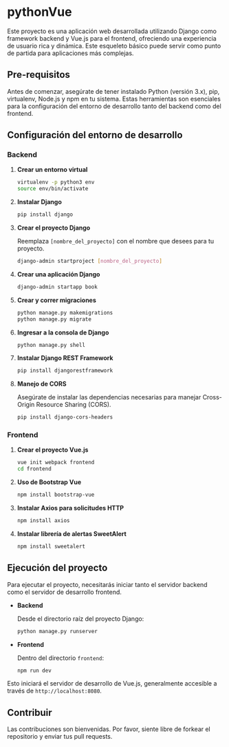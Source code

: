 # pythonVue

Este proyecto es una aplicación web desarrollada utilizando Django como framework backend y Vue.js para el frontend, ofreciendo una experiencia de usuario rica y dinámica. Este esqueleto básico puede servir como punto de partida para aplicaciones más complejas.

## Pre-requisitos

Antes de comenzar, asegúrate de tener instalado Python (versión 3.x), pip, virtualenv, Node.js y npm en tu sistema. Estas herramientas son esenciales para la configuración del entorno de desarrollo tanto del backend como del frontend.

## Configuración del entorno de desarrollo

### Backend

1. **Crear un entorno virtual**
   
   ```bash
   virtualenv -p python3 env
   source env/bin/activate
   ```

2. **Instalar Django**

   ```bash
   pip install django
   ```

3. **Crear el proyecto Django**

   Reemplaza `[nombre_del_proyecto]` con el nombre que desees para tu proyecto.

   ```bash
   django-admin startproject [nombre_del_proyecto]
   ```

4. **Crear una aplicación Django**

   ```bash
   django-admin startapp book
   ```

5. **Crear y correr migraciones**

   ```bash
   python manage.py makemigrations
   python manage.py migrate
   ```

6. **Ingresar a la consola de Django**

   ```bash
   python manage.py shell
   ```

7. **Instalar Django REST Framework**

   ```bash
   pip install djangorestframework
   ```

8. **Manejo de CORS**

   Asegúrate de instalar las dependencias necesarias para manejar Cross-Origin Resource Sharing (CORS).

   ```bash
   pip install django-cors-headers
   ```

### Frontend

1. **Crear el proyecto Vue.js**

   ```bash
   vue init webpack frontend
   cd frontend
   ```

2. **Uso de Bootstrap Vue**

   ```bash
   npm install bootstrap-vue
   ```

3. **Instalar Axios para solicitudes HTTP**

   ```bash
   npm install axios
   ```

4. **Instalar librería de alertas SweetAlert**

   ```bash
   npm install sweetalert
   ```

## Ejecución del proyecto

Para ejecutar el proyecto, necesitarás iniciar tanto el servidor backend como el servidor de desarrollo frontend.

- **Backend**

  Desde el directorio raíz del proyecto Django:

  ```bash
  python manage.py runserver
  ```

- **Frontend**

  Dentro del directorio `frontend`:

  ```bash
  npm run dev
  ```

Esto iniciará el servidor de desarrollo de Vue.js, generalmente accesible a través de `http://localhost:8080`.

## Contribuir

Las contribuciones son bienvenidas. Por favor, siente libre de forkear el repositorio y enviar tus pull requests.
